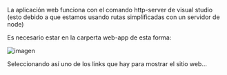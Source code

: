 La aplicación web funciona con el comando http-server de visual studio (esto debido a que estamos usando rutas simplificadas con un servidor de node)

Es necesario estar en la carperta web-app de esta forma:

![imagen](https://github.com/user-attachments/assets/4099cb6f-ce9e-430b-bde8-6669516e925d)


Seleccionando así uno de los links que hay para mostrar el sitio web...
